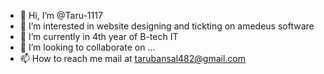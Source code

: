 - 👋 Hi, I’m @Taru-1117
- 👀 I’m interested in website designing and tickting on amedeus software
- 🌱 I’m currently in 4th year of B-tech IT
- 💞️ I’m looking to collaborate on ...
- 📫 How to reach me mail at tarubansal482@gmail.com

<!---
Taru-1117/Taru-1117 is a ✨ special ✨ repository because its `README.md` (this file) appears on your GitHub profile.
You can click the Preview link to take a look at your changes.
--->
